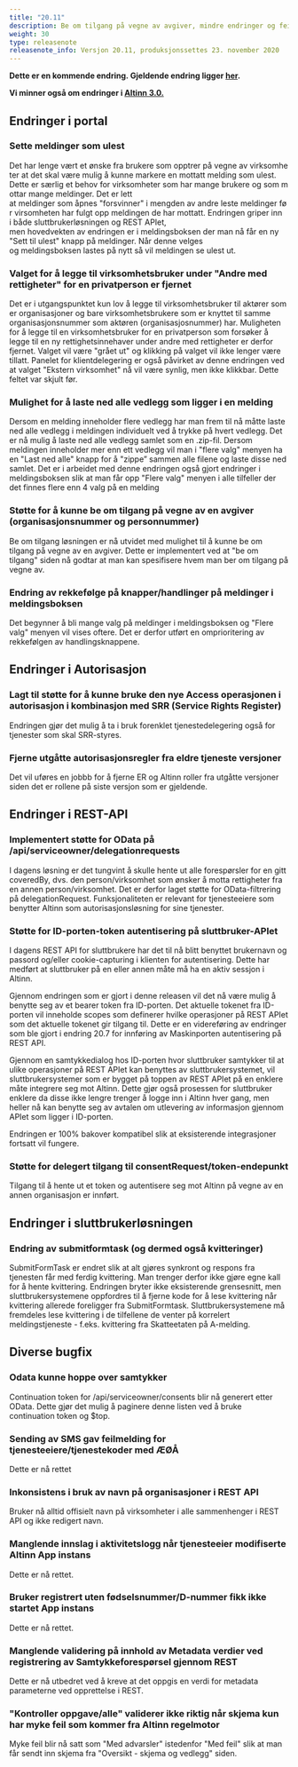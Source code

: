 ```yaml
---
title: "20.11"
description: Be om tilgang på vegne av avgiver, mindre endringer og feilrettinger
weight: 30
type: releasenote
releasenote_info: Versjon 20.11, produksjonssettes 23. november 2020
---
```

**Dette er en kommende endring. Gjeldende endring ligger [her](../20-10).**

**Vi minner også om endringer i [Altinn 3.0.](https://github.com/Altinn/altinn-studio/releases)**

## Endringer i portal

### Sette meldinger som ulest

Det har lenge vært et ønske fra brukere som opptrer på vegne av virksomheter at det skal være mulig å kunne markere en mottatt melding som ulest.
Dette er særlig et behov for virksomheter som har mange brukere og som mottar mange meldinger.
Det er lett at meldinger som åpnes "forsvinner" i mengden av andre leste meldinger før virsomheten har fulgt opp meldingen de har mottatt.
Endringen griper inn i både sluttbrukerløsningen og REST APIet, men hovedvekten av endringen er i meldingsboksen der man nå får en ny "Sett til ulest" knapp på meldinger.
Når denne velges og meldingsboksen lastes på nytt så vil meldingen se ulest ut.

### Valget for å legge til virksomhetsbruker under "Andre med rettigheter" for en privatperson er fjernet

Det er i utgangspunktet kun lov å legge til virksomhetsbruker til aktører som er organisasjoner og bare virksomhetsbrukere som er knyttet til samme organisasjonsnummer som aktøren (organisasjosnummer) har. Muligheten for å legge til en virksomhetsbruker for en privatperson som forsøker å legge til en ny rettighetsinnehaver under andre med rettigheter er derfor fjernet.
Valget vil være "grået ut" og klikking på valget vil ikke lenger være tillatt. Panelet for klientdelegering er også påvirket av denne endringen ved at valget "Ekstern virksomhet" nå vil være synlig, men ikke klikkbar. Dette feltet var skjult før.

### Mulighet for å laste ned alle vedlegg som ligger i en melding

Dersom en melding inneholder flere vedlegg har man frem til nå måtte laste ned alle vedlegg i meldingen individuelt ved å trykke på hvert vedlegg. Det er nå mulig å laste ned alle vedlegg samlet som en .zip-fil. Dersom meldingen inneholder mer enn ett vedlegg vil man i "flere valg" menyen ha en "Last ned alle" knapp for å "zippe” sammen alle filene og laste disse ned samlet.
Det er i arbeidet med denne endringen også gjort endringer i meldingsboksen slik at man får opp "Flere valg" menyen i alle tilfeller der det finnes flere enn 4 valg på en melding

### Støtte for å kunne be om tilgang på vegne av en avgiver (organisasjonsnummer og personnummer)

Be om tilgang løsningen er nå utvidet med mulighet til å kunne be om tilgang på vegne av en avgiver. Dette er implementert ved at "be om tilgang" siden nå godtar at man kan spesifisere hvem man ber om tilgang på vegne av.

### Endring av rekkefølge på knapper/handlinger på meldinger i meldingsboksen

Det begynner å bli mange valg på meldinger i meldingsboksen og "Flere valg" menyen vil vises oftere. Det er derfor utført en omprioritering av rekkefølgen av handlingsknappene.

## Endringer i Autorisasjon

### Lagt til støtte for å kunne bruke den nye Access operasjonen i autorisasjon i kombinasjon med SRR (Service Rights Register)

Endringen gjør det mulig å ta i bruk forenklet tjenestedelegering også for tjenester som skal SRR-styres.

### Fjerne utgåtte autorisasjonsregler fra eldre tjeneste versjoner

Det vil uføres en jobbb for å fjerne ER og Altinn roller fra utgåtte versjoner siden det er rollene på siste versjon som er gjeldende.

## Endringer i REST-API

### Implementert støtte for OData på /api/serviceowner/delegationrequests

I dagens løsning er det tungvint å skulle hente ut alle forespørsler for en gitt coveredBy, dvs. den person/virksomhet som ønsker å motta rettigheter fra en annen person/virksomhet. Det er derfor laget støtte for OData-filtrering på delegationRequest. Funksjonaliteten er relevant for tjenesteeiere som benytter Altinn som autorisasjonsløsning for sine tjenester.

### Støtte for ID-porten-token autentisering på sluttbruker-APIet

I dagens REST API for sluttbrukere har det til nå blitt benyttet brukernavn og passord og/eller cookie-capturing i klienten for autentisering. Dette har medført at sluttbruker på en eller annen måte må ha en aktiv sessjon i Altinn.

Gjennom endringen som er gjort i denne releasen vil det nå være mulig å benytte seg av et bearer token fra ID-porten. Det aktuelle tokenet fra ID-porten vil inneholde scopes som definerer hvilke operasjoner på REST APIet som det aktuelle tokenet gir tilgang til. Dette er en videreføring av endringer som ble gjort i endring 20.7 for innføring av Maskinporten autentisering på REST API.

Gjennom en samtykkedialog hos ID-porten hvor sluttbruker samtykker til at ulike operasjoner på REST APIet kan benyttes av sluttbrukersystemet, vil sluttbrukersystemer som er bygget på toppen av REST APIet på en enklere måte integrere seg mot Altinn. Dette gjør også prosessen for sluttbruker enklere da disse ikke lengre trenger å logge inn i Altinn hver gang, men heller nå kan benytte seg av avtalen om utlevering av informasjon gjennom APIet som ligger i ID-porten.

Endringen er 100% bakover kompatibel slik at eksisterende integrasjoner fortsatt vil fungere.

### Støtte for delegert tilgang til consentRequest/token-endepunkt

Tilgang til å hente ut et token og autentisere seg mot Altinn på vegne av en annen organisasjon er innført.

## Endringer i sluttbrukerløsningen

### Endring av submitformtask (og dermed også kvitteringer)

SubmitFormTask er endret slik at alt gjøres synkront og respons fra tjenesten får med ferdig kvittering. Man trenger derfor ikke gjøre egne kall for å hente kvittering.
Endringen bryter ikke eksisterende grensesnitt, men sluttbrukersystemene oppfordres til å fjerne kode for å lese kvittering når kvittering allerede foreligger fra SubmitFormtask.
Sluttbrukersystemene må fremdeles lese kvittering i de tilfellene de venter på korrelert meldingstjeneste - f.eks. kvittering fra Skatteetaten på A-melding.

## Diverse bugfix

### Odata kunne hoppe over samtykker

Continuation token for /api/serviceowner/consents blir nå generert etter OData. Dette gjør det mulig å paginere denne listen ved å bruke continuation token og $top.

### Sending av SMS gav feilmelding for tjenesteeiere/tjenestekoder med ÆØÅ

Dette er nå rettet

### Inkonsistens i bruk av navn på organisasjoner i REST API

Bruker nå alltid offisielt navn på virksomheter i alle sammenhenger i REST API og ikke redigert navn.

### Manglende innslag i aktivitetslogg når tjenesteeier modifiserte Altinn App instans

Dette er nå rettet.

### Bruker registrert uten fødselsnummer/D-nummer fikk ikke startet App instans

Dette er nå rettet.

### Manglende validering på innhold av Metadata verdier ved registrering av Samtykkeforespørsel gjennom REST

Dette er nå utbedret ved å kreve at det oppgis en verdi for metadata parameterne ved opprettelse i REST.

### "Kontroller oppgave/alle" validerer ikke riktig når skjema kun har myke feil som kommer fra Altinn regelmotor

Myke feil blir nå satt som "Med advarsler" istedenfor "Med feil" slik at man får sendt inn skjema fra "Oversikt - skjema og vedlegg" siden.
